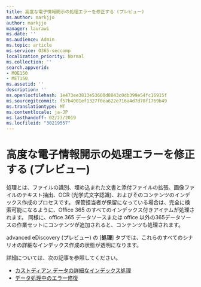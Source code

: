 ```yaml
---
title: 高度な電子情報開示の処理エラーを修正する (プレビュー)
ms.author: markjjo
author: markjjo
manager: laurawi
ms.date: ''
ms.audience: Admin
ms.topic: article
ms.service: O365-seccomp
localization_priority: Normal
ms.collection: ''
search.appverid:
- MOE150
- MET150
ms.assetid: ''
description: ''
ms.openlocfilehash: 1e473ee3813e53600d8843c0db399e54fc16915f
ms.sourcegitcommit: f57b4001ef1327f0ea622e716a4d7d78f1769b49
ms.translationtype: MT
ms.contentlocale: ja-JP
ms.lasthandoff: 02/23/2019
ms.locfileid: "30219557"
---
```

# <a name="fix-processing-errors-in-advanced-ediscovery-preview"></a>高度な電子情報開示の処理エラーを修正する (プレビュー)

処理とは、ファイルの識別、埋め込まれた文書と添付ファイルの拡張、画像ファイルのテキスト抽出、OCR (光学式文字認識)、およびそのコンテンツのインデックス作成のプロセスです。 保管担当者が保留になっている場合は、完全に検索可能になるように、Office 365 のすべてのインデックス付きアイテムが処理されます。 同様に、office 365 データソースまたは office 以外の365データソースの作業セットにコンテンツが追加されると、コンテンツも処理されます。

advanced eDiscovery (プレビュー) の [**処理**] タブでは、これらのすべてのシナリオの詳細なインデックス作成の状態が透明になります。

詳細については、次の記事を参照してください。

- [カストディアン データの詳細なインデックス処理](indexing-custodian-data.md)
- [データ処理中のエラー修復](error-remediation.md)
